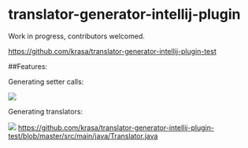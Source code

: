 # translator-generator-intellij-plugin
Work in progress, contributors welcomed.

https://github.com/krasa/translator-generator-intellij-plugin-test

##Features:

Generating setter calls: 

![]( http://i.imgur.com/mDnEmPj.gif) 

Generating translators:

![](http://i.imgur.com/DOMa9FN.gif)
https://github.com/krasa/translator-generator-intellij-plugin-test/blob/master/src/main/java/Translator.java
